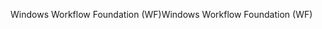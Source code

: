 <span data-ttu-id="c920a-101">Windows Workflow Foundation (WF)</span><span class="sxs-lookup"><span data-stu-id="c920a-101">Windows Workflow Foundation (WF)</span></span>